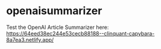 # openaisummarizer
Test the OpenAI Article Summarizer here: https://64eed38ec244e53cecb88188--clinquant-capybara-8a7ea3.netlify.app/
